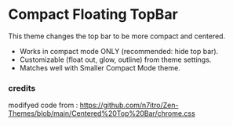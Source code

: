 # Compact Floating TopBar
This theme changes the top bar to be more compact and centered.
- Works in compact mode ONLY (recommended: hide top bar).
- Customizable (float out, glow, outline) from theme settings.
- Matches well with Smaller Compact Mode theme.

### credits
modifyed code from : https://github.com/n7itro/Zen-Themes/blob/main/Centered%20Top%20Bar/chrome.css
